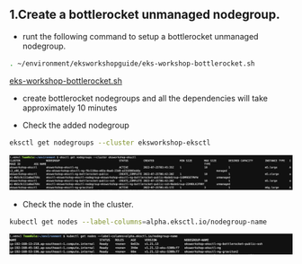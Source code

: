 ## 1.Create a bottlerocket unmanaged nodegroup.
* runt the following command to setup a bottlerocket unmanaged nodegroup.
```bash
. ~/environment/eksworkshopguide/eks-workshop-bottlerocket.sh

```
[eks-workshop-bottlerocket.sh](./eks-workshop-bottlerocket.sh)
* create bottlerocket nodegroups and all the dependencies will take approximately 10 minutes

* Check the added nodegroup
```bash
eksctl get nodegroups --cluster eksworkshop-eksctl

```
![Bottlerocket-nodegroup](./screenshots/5-Bottlerocket2.png)

* Check the node in the cluster.
```bash
kubectl get nodes --label-columns=alpha.eksctl.io/nodegroup-name

```
![Bottlerocket-node](./screenshots/5-Bottlerocket3.png)


